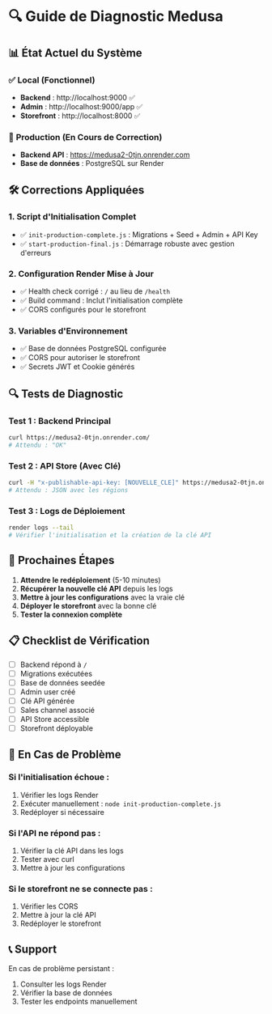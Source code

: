 # 🔍 Guide de Diagnostic Medusa

## 📊 **État Actuel du Système**

### ✅ **Local (Fonctionnel)**
- **Backend** : http://localhost:9000 ✅
- **Admin** : http://localhost:9000/app ✅
- **Storefront** : http://localhost:8000 ✅

### 🔄 **Production (En Cours de Correction)**
- **Backend API** : https://medusa2-0tjn.onrender.com
- **Base de données** : PostgreSQL sur Render

## 🛠️ **Corrections Appliquées**

### 1. **Script d'Initialisation Complet**
- ✅ `init-production-complete.js` : Migrations + Seed + Admin + API Key
- ✅ `start-production-final.js` : Démarrage robuste avec gestion d'erreurs

### 2. **Configuration Render Mise à Jour**
- ✅ Health check corrigé : `/` au lieu de `/health`
- ✅ Build command : Inclut l'initialisation complète
- ✅ CORS configurés pour le storefront

### 3. **Variables d'Environnement**
- ✅ Base de données PostgreSQL configurée
- ✅ CORS pour autoriser le storefront
- ✅ Secrets JWT et Cookie générés

## 🔍 **Tests de Diagnostic**

### **Test 1 : Backend Principal**
```bash
curl https://medusa2-0tjn.onrender.com/
# Attendu : "OK"
```

### **Test 2 : API Store (Avec Clé)**
```bash
curl -H "x-publishable-api-key: [NOUVELLE_CLE]" https://medusa2-0tjn.onrender.com/store/regions
# Attendu : JSON avec les régions
```

### **Test 3 : Logs de Déploiement**
```bash
render logs --tail
# Vérifier l'initialisation et la création de la clé API
```

## 🎯 **Prochaines Étapes**

1. **Attendre le redéploiement** (5-10 minutes)
2. **Récupérer la nouvelle clé API** depuis les logs
3. **Mettre à jour les configurations** avec la vraie clé
4. **Déployer le storefront** avec la bonne clé
5. **Tester la connexion complète**

## 📋 **Checklist de Vérification**

- [ ] Backend répond à `/`
- [ ] Migrations exécutées
- [ ] Base de données seedée
- [ ] Admin user créé
- [ ] Clé API générée
- [ ] Sales channel associé
- [ ] API Store accessible
- [ ] Storefront déployable

## 🚨 **En Cas de Problème**

### **Si l'initialisation échoue :**
1. Vérifier les logs Render
2. Exécuter manuellement : `node init-production-complete.js`
3. Redéployer si nécessaire

### **Si l'API ne répond pas :**
1. Vérifier la clé API dans les logs
2. Tester avec curl
3. Mettre à jour les configurations

### **Si le storefront ne se connecte pas :**
1. Vérifier les CORS
2. Mettre à jour la clé API
3. Redéployer le storefront

## 📞 **Support**

En cas de problème persistant :
1. Consulter les logs Render
2. Vérifier la base de données
3. Tester les endpoints manuellement
